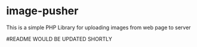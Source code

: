 # image-pusher
This is a simple PHP Library for uploading images from web page to server

#README WOULD BE UPDATED SHORTLY

